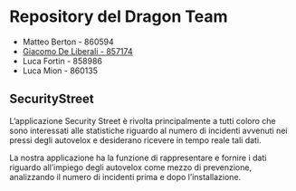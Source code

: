 # Repository del Dragon Team

- Matteo Berton - 860594
- [Giacomo De Liberali - 857174](https://github.com/giacomodeliberali)
- Luca Fortin - 858986
- Luca Mion - 860135

## SecurityStreet

L’applicazione Security Street è rivolta principalmente a tutti coloro che sono interessati alle
statistiche riguardo al numero di incidenti avvenuti nei pressi degli autovelox e desiderano ricevere in
tempo reale tali dati.

La nostra applicazione ha la funzione di rappresentare e fornire i dati riguardo all’impiego degli
autovelox come mezzo di prevenzione, analizzando il numero di incidenti prima e dopo
l’installazione. 
